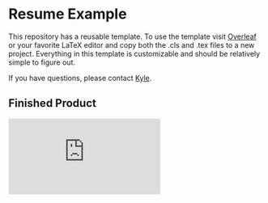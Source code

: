 # Resume Example
This repository has a reusable template. To use the template visit [Overleaf](https://www.overleaf.com/project) or your favorite LaTeX editor and copy both the .cls and .tex files to a new project. Everything in this template is customizable and should be relatively simple to figure out. 

If you have questions, please contact [Kyle](https://www.linkedin.com/in/kylegillaspy/).

## Finished Product
![Kyle's Resume March 2020](https://github.com/kgillasp/Resume/blob/master/Gillaspy_Kyle_Resume_PM2020_4.pdf)
